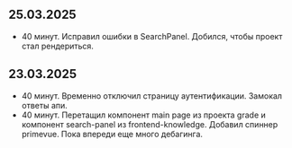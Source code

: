 ## 25.03.2025

- 40 минут. Исправил ошибки в SearchPanel. Добился, чтобы проект стал рендериться.

## 23.03.2025

- 40 минут. Временно отключил страницу аутентификации. Замокал ответы апи.
- 40 минут. Перетащил компонент main page из проекта grade и компонент search-panel из frontend-knowledge. Добавил спиннер primevue. Пока впереди еще много дебагинга.
